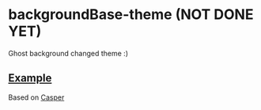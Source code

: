 # backgroundBase-theme (NOT DONE YET)
Ghost background changed theme :)

## [Example](http://blog.epthy.com/)

Based on [Casper](https://github.com/TryGhost/Casper)

